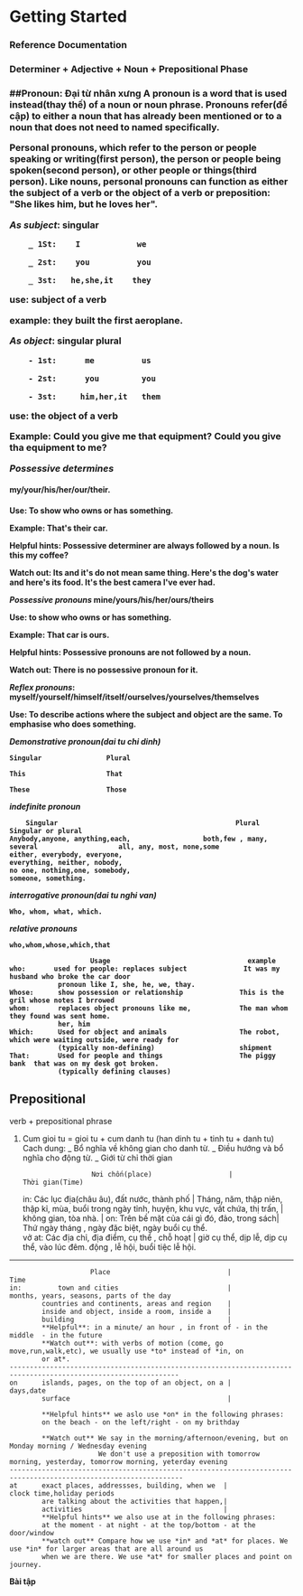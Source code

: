 # Getting Started

### Reference Documentation

<h3>Determiner + Adjective + Noun + Prepositional Phase <h3>


##Pronoun: Đại từ nhân xưng
A pronoun is a word that is used instead(thay thế) of a noun or noun phrase. 
Pronouns refer(đề cập) to either a noun that has already been mentioned or to a noun that does not need to named 
specifically.

Personal pronouns, which refer to the person or people speaking or writing(first person), the person or people being 
spoken(second person), or other people or things(third person). Like nouns, personal pronouns can function as either the
subject of a verb or the object of a verb or preposition: "She likes him, but he loves her".

*As subject*:    singular    

        _ 1St:    I            we 

        _ 2st:    you          you

        _ 3st:   he,she,it    they

use: subject of a verb 

example: they built the first aeroplane.

*As object*:     singular    plural

        - 1st:      me          us
   
        - 2st:      you         you
     
        - 3st:     him,her,it   them

use: the object of a verb

Example: Could you give me that equipment?
         Could you give tha equipment to me?

*Possessive determines*
<h4> my/your/his/her/our/their. <h4>
Use: To show who owns or has something. 

Example: That's their car.

Helpful hints: Possessive determiner are always followed by a noun.
                Is this my coffee?

Watch out: Its and it's do not mean same thing.
            Here's the dog's water and here's its food.
            It's the best camera I've ever had.

*Possessive pronouns*
**mine/yours/his/her/ours/theirs**

Use: to show who owns or has something.

Example: That car is ours.

Helpful hints: Possessive pronouns are not followed by a noun.

Watch out: There is no possessive pronoun for it.

*Reflex pronouns*:
**myself/yourself/himself/itself/ourselves/yourselves/themselves**

Use: To describe actions where the subject and object are the same.
     To emphasise who does something.

*Demonstrative pronoun(dai tu chi dinh)*

    Singular                Plural

    This                    That

    These                   Those

*indefinite pronoun*

        Singular                                            Plural                              Singular or plural
    Anybody,anyone, anything,each,                  both,few , many, several                    all, any, most, none,some
    either, everybody, everyone,
    everything, neither, nobody,
    no one, nothing,one, somebody,
    someone, something.

*interrogative pronoun(dai tu nghi van)*
        
    Who, whom, what, which.
*relative pronouns*

    who,whom,whose,which,that
            
                        Usage                                  example
    who:       used for people: replaces subject              It was my husband who broke the car door
                pronoun like I, she, he, we, thay.
    Whose:      show possession or relationship              This is the gril whose notes I brrowed
    whom:       replaces object pronouns like me,            The man whom they found was sent home.
                her, him
    Which:      Used for object and animals                  The robot, which were waiting outside, were ready for
                (typically non-defining)                     shipment
    That:       Used for people and things                   The piggy bank  that was on my desk got broken.
                (typically defining clauses)


## Prepositional
verb + prepositional phrase
1. Cum gioi tu = gioi tu + cum danh tu (han dinh tu + tinh tu + danh tu)
Cach dung: 
_ Bổ nghĩa về không gian cho danh từ.
_ Điều hướng và bổ nghĩa cho động từ.
_ Giới từ chỉ thời gian


                        Nơi chốn(place)                   |                     Thời gian(Time)
    in:         Các lục địa(châu âu), đất nước, thành phố |             Tháng, năm, thập niên, thập kỉ, mùa, buổi trong ngày
            tỉnh, huyện, khu vực, vất chứa, thị trấn,     |
            không gian, tòa nhà.                          |
    on:         Trên bề mặt của cái gì đó, đảo, trong sách|             Thứ ngày tháng , ngày đặc biệt, ngày buổi cụ thể.    
            vở
    at:         Các địa chỉ, địa điểm, cụ thể , chỗ hoạt  |             giờ cụ thể, dịp lễ, dịp cụ thể, vào lúc đêm.
            động , lễ hội, buổi tiệc lễ hội.
------------------------------------------------------------------------------------------------------------------------
                        Place                             |                     Time
    in:         town and cities                           |              months, years, seasons, parts of the day
            countries and continents, areas and region    |
            inside and object, inside a room, inside a    |
            building                                      |
            **Helpful**: in a minute/ an hour , in front of - in the middle  - in the future
            **Watch out**: with verbs of motion (come, go move,run,walk,etc), we usually use *to* instead of *in, on 
            or at*.
    ----------------------------------------------------------------------------------------------------------------
    on      islands, pages, on the top of an object, on a |             days,date
            surface                                       |
            
            **Helpful hints** we aslo use *on* in the following phrases:
            on the beach - on the left/right - on my brithday
            
            **Watch out** We say in the morning/afternoon/evening, but on Monday morning / Wednesday evening
                          We don't use a preposition with tomorrow morning, yesterday, tomorrow morning, yeterday evening
    -----------------------------------------------------------------------------------------------------------------
    at      exact places, addressses, building, when we  |             clock time,holiday periods
            are talking about the activities that happen,|
            activities                                   |
            **Helpful hints** we also use at in the following phrases:
            at the moment - at night - at the top/bottom - at the door/window
            **watch out** Compare how we use *in* and *at* for places. We use *in* for larger areas that are all around us
            when we are there. We use *at* for smaller places and point on journey.

**Bài tập**